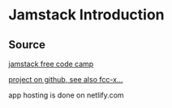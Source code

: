 # Jamstack Introduction
## Source
[jamstack free code camp](https://www.freecodecamp.org/news/jamstack-full-course/)

[project on github, see also fcc-x...](https://github.com/philhawksworth/fcc-6-client-side-api)

app hosting is done on netlify.com
